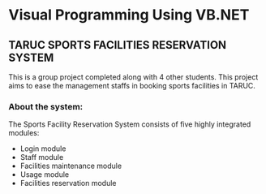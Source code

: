 # Visual Programming Using VB.NET

## TARUC SPORTS FACILITIES RESERVATION SYSTEM

This is a group project completed along with 4 other students. 
This project aims to ease the management staffs in booking sports facilities in TARUC.

### About the system:

The Sports Facility Reservation System consists of five highly integrated modules: 
- Login module
- Staff module
- Facilities maintenance module
- Usage module
- Facilities reservation module
